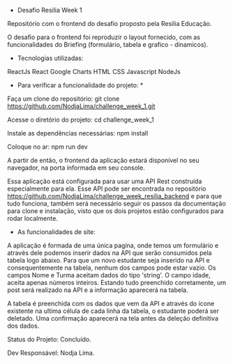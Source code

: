 * Desafio Resilia Week 1 

Repositório com o frontend do desafio proposto pela Resilia Educação. 

O desafio para o frontend foi reproduzir o layout fornecido, com as funcionalidades do Briefing (formulário, tabela e grafico - dinamicos).

* Tecnologias utilizadas: 

ReactJs
React Google Charts
HTML
CSS
Javascript
NodeJs

* Para verificar a funcionalidade do projeto: *

Faça um clone do repositório:
git clone https://github.com/NodjaLima/challenge_week_1.git 

Acesse o diretório do projeto:
cd challenge_week_1

Instale as dependências necessárias:
npm install

Coloque no ar:
npm run dev

A partir de então, o frontend da aplicação estará disponível no seu navegador, na porta informada em seu console. 

Essa aplicação está configurada para usar uma API Rest construída especialmente para ela. Esse API pode ser encontrada no repositório https://github.com/NodjaLima/challenge_week_resilia_backend e para que tudo funciona, também será necessário seguir os passos da documentação para clone e instalação, visto que os dois projetos estão configurados para rodar localmente. 

* As funcionalidades de site: 

A aplicação é formada de uma única pagína, onde temos um formulário e através dele podemos inserir dados na API que serão consumidos pela tabela logo abaixo. Para que um novo estudante seja inserido na API e consequentemente na tabela, nenhum dos campos pode estar vazio. Os campos Nome e Turma aceitam dados do tipo 'string'. O campo idade, aceita apenas números inteiros. Estando tudo preenchido corretamente, um post será realizado na API e a informação aparecerá na tabela.

A tabela é preenchida com os dados que vem da API e através do ícone existente na ultima célula de cada linha da tabela, o estudante poderá ser deletado. Uma confirmação aparecerá na tela antes da deleção definitiva dos dados.

Status do Projeto: Concluído.

Dev Responsável: Nodja Lima.





